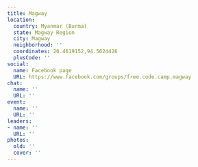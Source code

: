 ```yaml
---
title: Magway
location:
  country: Myanmar (Burma)
  state: Magway Region
  city: Magway
  neighborhood: ''
  coordinates: 20.4619152,94.5624426
  plusCode: ''
social:
  name: Facebook page
  URL: https://www.facebook.com/groups/free.code.camp.magway
chat:
  name: ''
  URL: ''
event:
  name: ''
  URL: ''
leaders:
- name: ''
  URL: ''
photos:
  old: ''
  cover: ''
---
```


